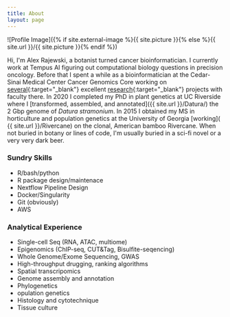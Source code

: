 ```yaml
---
title: About
layout: page
---
```


![Profile Image]({% if site.external-image %}{{ site.picture }}{% else %}{{ site.url }}/{{ site.picture }}{% endif %})

Hi, I'm Alex Rajewski, a botanist turned cancer bioinformatician. I currently work at Tempus AI figuring out computational biology questions in precision oncology. Before that I spent a while as a bioinformatician at the Cedar-Sinai Medical Center Cancer Genomics Core working on [several](https://doi.org/10.3389/fpls.2022.954929){:target="\_blank"} excellent [research](https://doi.org/10.1152/ajpheart.00287.2022){:target="\_blank"} projects with faculty there. In 2020 I completed my PhD in plant genetics at UC Riverside where I [transformed, assembled, and annotated]({{ site.url }}/Datura/) the 2 Gbp genome of _Datura stramonium_. In 2015 I obtained my MS in horticulture and population genetics at the University of Georgia [working]( {{ site.url }}/Rivercane) on the clonal, American bamboo Rivercane. When not buried in botany or lines of code, I'm usually buried in a sci-fi novel or a very very dark beer.

### Sundry Skills

-   R/bash/python
-   R package design/maintenace
-   Nextflow Pipeline Design
-   Docker/Singularity
-   Git (obviously)
-   AWS

### Analytical Experience

-   Single-cell Seq (RNA, ATAC, multiome)
-   Epigenomics (ChIP-seq, CUT&Tag, Bisulfite-seqencing)
-   Whole Genome/Exome Sequencing, GWAS
-   High-throughput drugging, ranking algorithms
-   Spatial transcripomics
-   Genome assembly and annotation
-   Phylogenetics
-   opulation genetics
-   Histology and cytotechnique
-   Tissue culture
